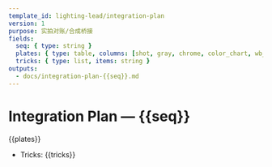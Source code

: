 ```yaml
---
template_id: lighting-lead/integration-plan
version: 1
purpose: 实拍对账/合成桥接
fields:
  seq: { type: string }
  plates: { type: table, columns: [shot, gray, chrome, color_chart, wb_k, exposure_note] }
  tricks: { type: list, items: string }
outputs:
  - docs/integration-plan-{{seq}}.md
---
```


# Integration Plan — {{seq}}

{{plates}}

- Tricks: {{tricks}}
